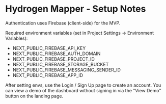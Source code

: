 # Hydrogen Mapper - Setup Notes

Authentication uses Firebase (client-side) for the MVP.

Required environment variables (set in Project Settings → Environment Variables):
- NEXT_PUBLIC_FIREBASE_API_KEY
- NEXT_PUBLIC_FIREBASE_AUTH_DOMAIN
- NEXT_PUBLIC_FIREBASE_PROJECT_ID
- NEXT_PUBLIC_FIREBASE_STORAGE_BUCKET
- NEXT_PUBLIC_FIREBASE_MESSAGING_SENDER_ID
- NEXT_PUBLIC_FIREBASE_APP_ID

After setting envs, use the Login / Sign Up page to create an account. You can view a demo of the dashboard without signing in via the "View Demo" button on the landing page.
